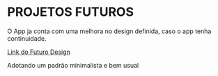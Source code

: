 # PROJETOS FUTUROS

O App ja conta com uma melhora no design definida, caso o app tenha continuidade.

[Link do Futuro Design](https://www.figma.com/file/1zRTDcYsevY2RuMciIqrkL/Projeto-Ponto?type=whiteboard&node-id=0-1)

Adotando um padrão minimalista e bem usual